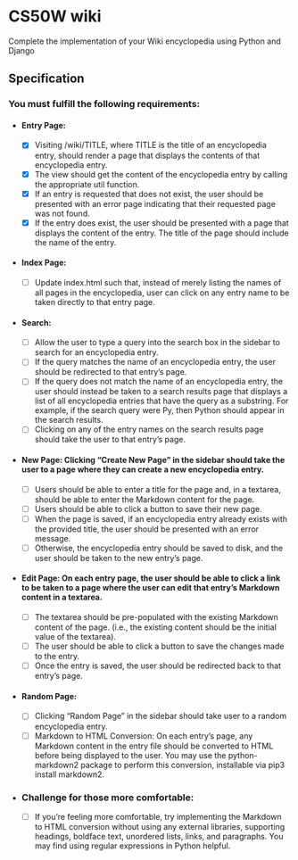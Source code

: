 # CS50W wiki

Complete the implementation of your Wiki encyclopedia using Python and Django

## Specification
### You must fulfill the following requirements:

* #### Entry Page: 
  - [X] Visiting /wiki/TITLE, where TITLE is the title of an encyclopedia entry, should render a page that displays the contents of that encyclopedia entry.
  - [X] The view should get the content of the encyclopedia entry by calling the appropriate util function.
  - [X] If an entry is requested that does not exist, the user should be presented with an error page indicating that their requested page was not found.
  - [X] If the entry does exist, the user should be presented with a page that displays the content of the entry. The title of the page should include the name of the entry.
* #### Index Page: 
  - [ ] Update index.html such that, instead of merely listing the names of all pages in the encyclopedia, user can click on any entry name to be taken directly to that entry page.
* #### Search: 
  - [ ] Allow the user to type a query into the search box in the sidebar to search for an encyclopedia entry.
  - [ ] If the query matches the name of an encyclopedia entry, the user should be redirected to that entry’s page.
  - [ ] If the query does not match the name of an encyclopedia entry, the user should instead be taken to a search results page that displays a list of all encyclopedia entries that have the query as a substring. For example, if the search query were Py, then Python should appear in the search results.
  - [ ] Clicking on any of the entry names on the search results page should take the user to that entry’s page.
* #### New Page: Clicking “Create New Page” in the sidebar should take the user to a page where they can create a new encyclopedia entry.
  - [ ] Users should be able to enter a title for the page and, in a textarea, should be able to enter the Markdown content for the page.
  - [ ] Users should be able to click a button to save their new page.
  - [ ] When the page is saved, if an encyclopedia entry already exists with the provided title, the user should be presented with an error message.
  - [ ] Otherwise, the encyclopedia entry should be saved to disk, and the user should be taken to the new entry’s page.
* #### Edit Page: On each entry page, the user should be able to click a link to be taken to a page where the user can edit that entry’s Markdown content in a textarea.
  - [ ] The textarea should be pre-populated with the existing Markdown content of the page. (i.e., the existing content should be the initial value of the textarea).
  - [ ] The user should be able to click a button to save the changes made to the entry.
  - [ ] Once the entry is saved, the user should be redirected back to that entry’s page.
* #### Random Page: 
  - [ ] Clicking “Random Page” in the sidebar should take user to a random encyclopedia entry.
  - [ ] Markdown to HTML Conversion: On each entry’s page, any Markdown content in the entry file should be converted to HTML before being displayed to the user. You may use the python-markdown2 package to perform this conversion, installable via pip3 install markdown2.
* ### Challenge for those more comfortable: 
  - [ ] If you’re feeling more comfortable, try implementing the Markdown to HTML conversion without using any external libraries, supporting headings, boldface text, unordered lists, links, and paragraphs. You may find using regular expressions in Python helpful.
